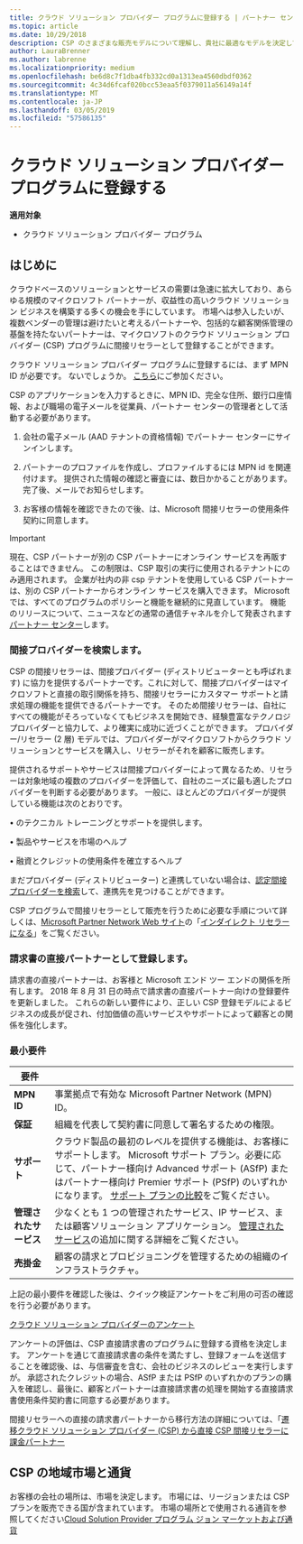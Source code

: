```yaml
---
title: クラウド ソリューション プロバイダー プログラムに登録する | パートナー センター
ms.topic: article
ms.date: 10/29/2018
description: CSP のさまざまな販売モデルについて理解し、貴社に最適なモデルを決定してください
author: LauraBrenner
ms.author: labrenne
ms.localizationpriority: medium
ms.openlocfilehash: be6d8c7f1dba4fb332cd0a1313ea4560dbdf0362
ms.sourcegitcommit: 4c34d6fcaf020bcc53eaa5f0379011a56149a14f
ms.translationtype: MT
ms.contentlocale: ja-JP
ms.lasthandoff: 03/05/2019
ms.locfileid: "57586135"
---
```

# <a name="enroll-in-the-cloud-solution-provider-program"></a>クラウド ソリューション プロバイダー プログラムに登録する

**適用対象**

- クラウド ソリューション プロバイダー プログラム  


## <a name="get-started"></a>はじめに

クラウドベースのソリューションとサービスの需要は急速に拡大しており、あらゆる規模のマイクロソフト パートナーが、収益性の高いクラウド ソリューション ビジネスを構築する多くの機会を手にしています。 市場へは参入したいが、複数ベンダーの管理は避けたいと考えるパートナーや、包括的な顧客関係管理の基盤を持たないパートナーは、マイクロソフトのクラウド ソリューション プロバイダー (CSP) プログラムに間接リセラーとして登録することができます。

クラウド ソリューション プロバイダー プログラムに登録するには、まず MPN ID が必要です。 ないでしょうか。 [こちら](https://epe.mspartner.microsoft.com/EPE/portal/en-US?partnerid=)にご参加ください。

CSP のアプリケーションを入力するときに、MPN ID、完全な住所、銀行口座情報、および職場の電子メールを従業員、パートナー センターの管理者として活動する必要があります。

1. 会社の電子メール (AAD テナントの資格情報) でパートナー センターにサインインします。

2. パートナーのプロファイルを作成し、プロファイルするには MPN id を関連付けます。
提供された情報の確認と審査には、数日かかることがあります。 完了後、メールでお知らせします。

3. お客様の情報を確認できたので後、は、Microsoft 間接リセラーの使用条件契約に同意します。

> [!IMPORTANT]  
> 現在、CSP パートナーが別の CSP パートナーにオンライン サービスを再販することはできません。 この制限は、CSP 取引の実行に使用されるテナントにのみ適用されます。 企業が社内の非 csp テナントを使用している CSP パートナーは、別の CSP パートナーからオンライン サービスを購入できます。 Microsoft では、すべてのプログラムのポリシーと機能を継続的に見直しています。 機能のリリースについて、ニュースなどの通常の通信チャネルを介して発表されます[パートナー センター](https://partner.microsoft.com/en-us/pcv/announcements)します。

### <a name="find-an-indirect-provider"></a>間接プロバイダーを検索します。

CSP の間接リセラーは、間接プロバイダー (ディストリビューターとも呼ばれます) に協力を提供するパートナーです。これに対して、間接プロバイダーはマイクロソフトと直接の取引関係を持ち、間接リセラーにカスタマー サポートと請求処理の機能を提供できるパートナーです。 そのため間接リセラーは、自社にすべての機能がそろっていなくてもビジネスを開始でき、経験豊富なテクノロジ プロバイダーと協力して、より確実に成功に近づくことができます。 プロバイダー/リセラー (2 層) モデルでは、プロバイダーがマイクロソフトからクラウド ソリューションとサービスを購入し、リセラーがそれを顧客に販売します。

提供されるサポートやサービスは間接プロバイダーによって異なるため、リセラーは対象地域の複数のプロバイダーを評価して、自社のニーズに最も適したプロバイダーを判断する必要があります。 一般に、ほとんどのプロバイダーが提供している機能は次のとおりです。 

• のテクニカル トレーニングとサポートを提供します。

• 製品やサービスを市場のヘルプ 

• 融資とクレジットの使用条件を確立するヘルプ

まだプロバイダー (ディストリビューター) と連携していない場合は、[認定間接プロバイダーを検索](https://partnercenter.microsoft.com/partner/find-a-provider)して、連携先を見つけることができます。

CSP プログラムで間接リセラーとして販売を行うために必要な手順について詳しくは、[Microsoft Partner Network Web サイト](https://partner.microsoft.com/)の「[インダイレクト リセラーになる](https://partner.microsoft.com/cloud-solution-provider/whats-required)」をご覧ください。 



### <a name="enroll-as-a-direct-bill-partner"></a>請求書の直接パートナーとして登録します。

請求書の直接パートナーは、お客様と Microsoft エンド ツー エンドの関係を所有します。 2018 年 8 月 31 日の時点で請求書の直接パートナー向けの登録要件を更新しました。 これらの新しい要件により、正しい CSP 登録モデルによるビジネスの成長が促され、付加価値の高いサービスやサポートによって顧客との関係を強化します。 

### <a name="minimum-requirements"></a>最小要件

|**要件**|                             |
|--------------------------------|--------------------------------------------------------------|
|**MPN ID**   |事業拠点で有効な Microsoft Partner Network (MPN) ID。    |
|**保証**   |組織を代表して契約書に同意して署名するための権限。|
|**サポート**   |クラウド製品の最初のレベルを提供する機能は、お客様にサポートします。 Microsoft サポート プラン。必要に応じて、パートナー様向け Advanced サポート (ASfP) またはパートナー様向け Premier サポート (PSfP) のいずれかになります。 [サポート プランの比較](https://partner.microsoft.com/en-US/support/partnersupport)をご覧ください。 |
|**管理されたサービス**   |少なくとも 1 つの管理されたサービス、IP サービス、または顧客ソリューション アプリケーション。 [管理されたサービス](https://partner.microsoft.com/en-US/business-opportunities/managed-services-provider)の追加に関する詳細をご覧ください。|
|**売掛金** |顧客の請求とプロビジョニングを管理するための組織のインフラストラクチャ。 


上記の最小要件を確認した後は、クイック検証アンケートをご利用の可否の確認を行う必要があります。 

[クラウド ソリューション プロバイダーのアンケート](https://partner.microsoft.com/cloud-solution-provider/assessment)

アンケートの評価は、CSP 直接請求書のプログラムに登録する資格を決定します。 アンケートを通じて直接請求書の条件を満たすし、登録フォームを送信することを確認後、は、与信審査を含む、会社のビジネスのレビューを実行しますが。 承認されたクレジットの場合、ASfP または PSfP のいずれかのプランの購入を確認し、最後に、顧客とパートナーは直接請求書の処理を開始する直接請求書使用条件契約書に同意する必要があります。

間接リセラーへの直接の請求書パートナーから移行方法の詳細については、「[遷移クラウド ソリューション プロバイダー (CSP) から直接 CSP 間接リセラーに課金パートナー](transition-direct-to-indirect.md)

## <a name="csp-regional-markets-and-currencies"></a>CSP の地域市場と通貨

お客様の会社の場所は、市場を決定します。 市場には、リージョンまたは CSP プランを販売できる国が含まれています。 市場の場所とで使用される通貨を参照してください[Cloud Solution Provider プログラム ジョン マーケットおよび通貨](regional-authorization-overview.md)




